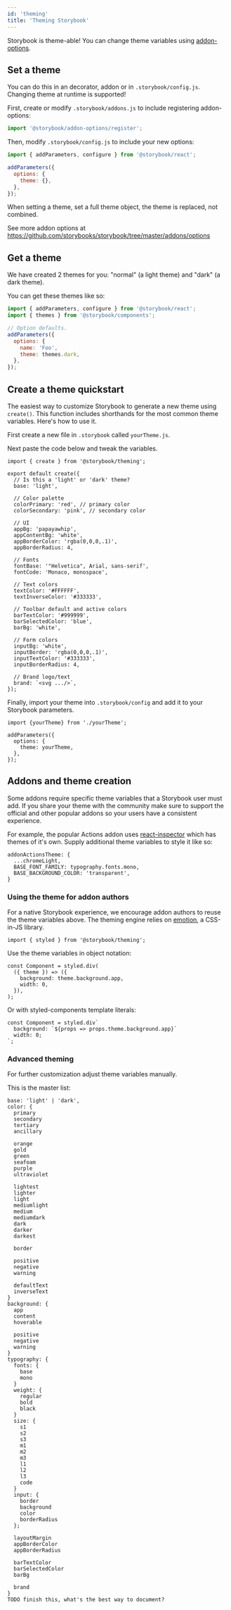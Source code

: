 ```yaml
---
id: 'theming'
title: 'Theming Storybook'
---
```


Storybook is theme-able! You can change theme variables using [addon-options](https://github.com/storybooks/storybook/tree/master/addons/options).

## Set a theme

You can do this in an decorator, addon or in `.storybook/config.js`. Changing theme at runtime is supported!

First, create or modify `.storybook/addons.js` to include registering addon-options:

```js
import '@storybook/addon-options/register';
```

Then, modify `.storybook/config.js` to include your new options:

```js
import { addParameters, configure } from '@storybook/react';

addParameters({
  options: {
    theme: {},
  },
});
```

When setting a theme, set a full theme object, the theme is replaced, not combined.

See more addon options at https://github.com/storybooks/storybook/tree/master/addons/options

## Get a theme

We have created 2 themes for you: "normal" (a light theme) and "dark" (a dark theme).

You can get these themes like so:

```js
import { addParameters, configure } from '@storybook/react';
import { themes } from '@storybook/components';

// Option defaults.
addParameters({
  options: {
    name: 'Foo',
    theme: themes.dark,
  },
});
```

## Create a theme quickstart

The easiest way to customize Storybook to generate a new theme using `create()`. This function includes shorthands for the most common theme variables. Here's how to use it.

First create a new file in `.storybook` called `yourTheme.js`.

Next paste the code below and tweak the variables.

```
import { create } from '@storybook/theming';

export default create({
  // Is this a 'light' or 'dark' theme?
  base: 'light',

  // Color palette
  colorPrimary: 'red', // primary color
  colorSecondary: 'pink', // secondary color

  // UI
  appBg: 'papayawhip',
  appContentBg: 'white',
  appBorderColor: 'rgba(0,0,0,.1)',
  appBorderRadius: 4,

  // Fonts
  fontBase: '"Helvetica", Arial, sans-serif',
  fontCode: 'Monaco, monospace',

  // Text colors
  textColor: '#FFFFFF',
  textInverseColor: '#333333',

  // Toolbar default and active colors
  barTextColor: '#999999',
  barSelectedColor: 'blue',
  barBg: 'white',

  // Form colors
  inputBg: 'white',
  inputBorder: 'rgba(0,0,0,.1)',
  inputTextColor: '#333333',
  inputBorderRadius: 4,

  // Brand logo/text
  brand: `<svg .../>`,
});
```

Finally, import your theme into `.storybook/config` and add it to your Storybook parameters.

```
import {yourTheme} from './yourTheme';

addParameters({
  options: {
    theme: yourTheme,
  },
});
```

## Addons and theme creation

Some addons require specific theme variables that a Storybook user must add. If you share your theme with the community make sure to support the official and other popular addons so your users have a consistent experience.

For example, the popular Actions addon uses [react-inspector](https://github.com/xyc/react-inspector/blob/master/src/styles/themes/chromeLight.js) which has themes of it's own. Supply additional theme variables to style it like so:

```
addonActionsTheme: {
  ...chromeLight,
  BASE_FONT_FAMILY: typography.fonts.mono,
  BASE_BACKGROUND_COLOR: 'transparent',
}
```

### Using the theme for addon authors

For a native Storybook experience, we encourage addon authors to reuse the theme variables above. The theming engine relies on [emotion](https://emotion.sh/), a CSS-in-JS library.

```
import { styled } from '@storybook/theming';
```

Use the theme variables in object notation:

```
const Component = styled.div(
  ({ theme }) => ({
    background: theme.background.app,
    width: 0,
  }),
);
```

Or with styled-components template literals:

```
const Component = styled.div`
  background: `${props => props.theme.background.app}`
  width: 0;
`;
```

### Advanced theming

For further customization adjust theme variables manually.

This is the master list:

```
base: 'light' | 'dark',
color: {
  primary
  secondary
  tertiary
  ancillary

  orange
  gold
  green
  seafoam
  purple
  ultraviolet

  lightest
  lighter
  light
  mediumlight
  medium
  mediumdark
  dark
  darker
  darkest

  border

  positive
  negative
  warning

  defaultText
  inverseText
}
background: {
  app
  content
  hoverable

  positive
  negative
  warning
}
typography: {
  fonts: {
    base
    mono
  }
  weight: {
    regular
    bold
    black
  }
  size: {
    s1
    s2
    s3
    m1
    m2
    m3
    l1
    l2
    l3
    code
  }
  input: {
    border
    background
    color
    borderRadius
  };

  layoutMargin
  appBorderColor
  appBorderRadius

  barTextColor
  barSelectedColor
  barBg

  brand
}
TODO finish this, what's the best way to document?
```
